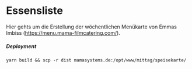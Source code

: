 # Essensliste

Hier gehts um die Erstellung der wöchentlichen Menükarte von Emmas Imbiss (https://menu.mama-filmcatering.com/).

##### Deployment

    yarn build && scp -r dist mamasystems.de:/opt/www/mittag/speisekarte/
